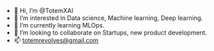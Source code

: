 - 👋 Hi, I’m @TotemXAI
- 👀 I’m interested in Data science, Machine learning, Deep learning. 
- 🌱 I’m currently learning MLOps.
- 💞️ I’m looking to collaborate on Startups, new product development. 
- 📫 totemrevolves@gmail.com

<!---
TotemXAI/TotemXAI is a ✨ special ✨ repository because its `README.md` (this file) appears on your GitHub profile.
You can click the Preview link to take a look at your changes.
--->

